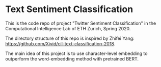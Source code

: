 # Text Sentiment Classification
This is the code repo of project "Twitter Sentiment Classification" in the Computational Intelligence Lab of ETH Zurich, 
Spring 2020. 

The directory structure of this repo is inspired by Zhifei Yang: https://github.com/Xivid/cil-text-classification-2018.

The main idea of this project is to use character-level embedding to outperform the word-embedding method with pretrained BERT.